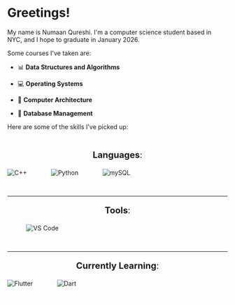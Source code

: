 # Greetings!

My name is Numaan Qureshi. I'm a computer science student based in NYC, and I hope to graduate in January 2026.

Some courses I've taken are:

- 📊 **Data Structures and Algorithms**

- 💻 **Operating Systems**

- 💾 **Computer Architecture**

- 📃 **Database Management**

Here are some of the skills I've picked up:

<p align="center", style="font-size: 20px;">
    <br>
    <b>Languages</b>:
</p>

![C++](https://gist.githubusercontent.com/NumaanQureshi/aea43670d92dd6b6573bc880e319597b/raw/2aaa9b03cef070de750ff2156e67f77098af98ff/cplusplus.svg)
&nbsp;&nbsp;&nbsp;&nbsp;&nbsp;&nbsp;&nbsp;&nbsp;&nbsp;&nbsp;&nbsp;&nbsp;
![Python](https://gist.githubusercontent.com/NumaanQureshi/bbaa28527440bbf71288f5cde6d0e058/raw/746deb75030632f94bb80f20e66f40432e928554/python.svg)
&nbsp;&nbsp;&nbsp;&nbsp;&nbsp;&nbsp;&nbsp;&nbsp;&nbsp;&nbsp;&nbsp;&nbsp;
![mySQL](https://gist.githubusercontent.com/NumaanQureshi/f6ee4bd2de91bb35428c5607c65954ec/raw/e24a210c2d1cafafecef0e03f51a2515754a7549/mySQL.svg)

<p align="left", style="color: white;">
    &nbsp;&nbsp;&nbsp;
    <b>C++</b>
    &nbsp;&nbsp;&nbsp;&nbsp;&nbsp;&nbsp;&nbsp;&nbsp;&nbsp;&nbsp;&nbsp;&nbsp;&nbsp;&nbsp;&nbsp;&nbsp;
    <b>Python</b>
    &nbsp;&nbsp;&nbsp;&nbsp;&nbsp;&nbsp;&nbsp;&nbsp;&nbsp;&nbsp;&nbsp;&nbsp;&nbsp;&nbsp;&nbsp;&nbsp;
    <b>mySQL</b>

</p>

---

<p align="center", style="font-size: 20px;">
    <b>Tools</b>:
</p>

&nbsp;&nbsp;&nbsp;&nbsp;&nbsp;&nbsp;&nbsp;&nbsp;&nbsp;&nbsp;
![VS Code](https://gist.githubusercontent.com/NumaanQureshi/bb1a409371cc1a01aec9287c514ab8c7/raw/050bebec96b707ea28cab5859c43c364131022b5/vscode.svg)

<p align="left" style="color: white;">
    <b>Visual Studio Code</b>
</p>

---

<p align="center", style="font-size: 20px;">
    <b>Currently Learning</b>:
</p>

![Flutter](https://gist.githubusercontent.com/NumaanQureshi/95cffbb41d6857e53a68cf4310effc7f/raw/2e4edea36990ed34672c0bcc119308f009bb2557/flutter.svg)
&nbsp;&nbsp;&nbsp;&nbsp;&nbsp;&nbsp;&nbsp;&nbsp;&nbsp;&nbsp;&nbsp;&nbsp;
![Dart](https://gist.githubusercontent.com/NumaanQureshi/71750b2747f73235dfac24b09dec3336/raw/7d08dfd65e11d7b5dc83d7a5a8d18b492c4d27b1/dart.svg)

<p align="left" style="color: white;">
    &nbsp;
    <b>Flutter</b>
    &nbsp;&nbsp;&nbsp;&nbsp;&nbsp;&nbsp;&nbsp;&nbsp;&nbsp;&nbsp;&nbsp;&nbsp;&nbsp;&nbsp;&nbsp;&nbsp;&nbsp;&nbsp;
    <b>Dart</b>

</p>


<!--
**NumaanQureshi/NumaanQureshi** is a ✨ _special_ ✨ repository because its `README.md` (this file) appears on your GitHub profile.

Here are some ideas to get you started:

- 🔭 I’m currently working on ...
- 🌱 I’m currently learning ...
- 👯 I’m looking to collaborate on ...
- 🤔 I’m looking for help with ...
- 💬 Ask me about ...
- 📫 How to reach me: ...
- 😄 Pronouns: ...
- ⚡ Fun fact: ...
-->
